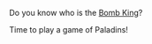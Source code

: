 Do you know who is the [Bomb King](http://paladins.gamepedia.com/Bomb_King)?

Time to play a game of Paladins!